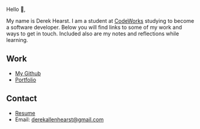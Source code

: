 Hello 👋, 

My name is Derek Hearst. I am a student at [CodeWorks](https://boisecodeworks.com) studying to become a software developer. Below you will find links to some of my work and ways to get in touch. Included also are my notes and reflections while learning. 

## Work

  + [My Github](https://github.com/derekhearst)
  + [Portfolio](https://derekhearst.github.io/)

## Contact

  + [Resume](https://derekhearst.github.io/resume)
  + Email: derekallenhearst@gmail.com
  
